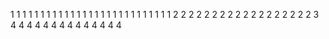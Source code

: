 1
1
1
1
1
1
1
1
1
1
1
1
1
1
1
1
1
1
1
1
1
1
1
1
1
1
1
2
2
2
2
2
2
2
2
2
2
2
2
2
2
2
2
2
2
3
4
4
4
4
4
4
4
4
4
4
4
4
4
4
